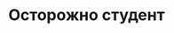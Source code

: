 <!DOCTYPE html>
<html>
<head>
  <style>
    @keyframes fadeIn {
      0% { opacity: 0; }
      100% { opacity: 1; }
    }
  </style>
</head>
<body>
  <h1>
    <span class="animated-text"><span style="--index: 1;">О</span><span style="--index: 2;">с</span><span style="--index: 3;">т</span><span style="--index: 4;">о</span><span style="--index: 5;">р</span><span style="--index: 6;">о</span><span style="--index: 7;">ж</span><span style="--index: 8;">н</span><span style="--index: 9;">о</span></span>
    <span class="animated-text"><span style="--index: 10;">с</span><span style="--index: 11;">т</span><span style="--index: 12;">у</span><span style="--index: 13;">д</span><span style="--index: 14;">е</span><span style="--index: 15;">н</span><span style="--index: 16;">т</span></span>
  </h1>
</body>
</html>

